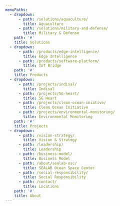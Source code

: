 ```yaml
---
menuPaths:
  - dropdown:
      - path: /solutions/aquaculture/
        title: Aquaculture
      - path: /solutions/military-and-defense/
        title: Military & Defense
    path: '#'
    title: Solutions
  - dropdown:
      - path: /products/edge-intelligence/
        title: Edge Intelligence
      - path: /products/software-platform/
        title: IoT Bridge
    path: '#'
    title: Products
  - dropdown:
      - path: /projects/indisal/
        title: Indisal
      - path: /projects/5G-heart/
        title: 5G Heart
      - path: /projects/clean-ocean-iniative/
        title: Clean Ocean Initiative
      - path: /projects/environmental-monitoring/
        title: Environmental Monitoring
    path: '#'
    title: Projects
  - dropdown:
      - path: /vision-strategy/
        title: Vision & Strategy
      - path: /leadership/
        title: Leadership
      - path: /business-model/
        title: Business Model
      - path: /about/sealab-osc/
        title: SEALAB Ocean Space Center
      - path: /social-responsibility/
        title: Social Responsibility
      - path: /contact/
        title: Locations
    path: '#'
    title: About
---
```


